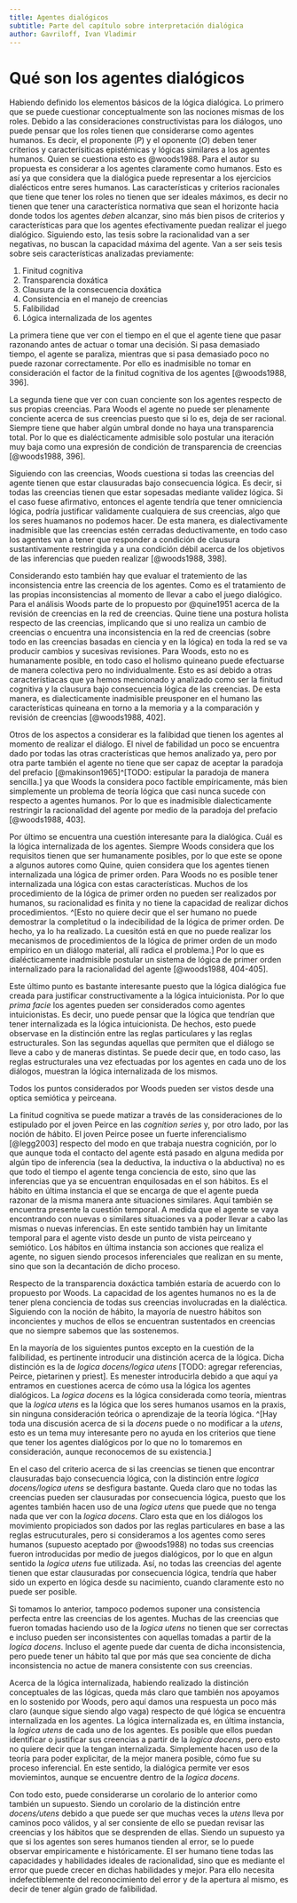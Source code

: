 ```yaml
---
title: Agentes dialógicos
subtitle: Parte del capítulo sobre interpretación dialógica
author: Gavriloff, Ivan Vladimir
---
```


# Qué son los agentes dialógicos

Habiendo definido los elementos básicos de la lógica dialógica.
Lo primero que se puede cuestionar conceptualmente son las nociones mismas de los roles.
Debido a las consideraciones constructivistas para los diálogos,
uno puede pensar que los roles tienen que considerarse como agentes humanos.
Es decir, el proponente $(P)$ y el oponente ($O$) deben tener criterios
y caracterísiticas epistémicas y lógicas similares a los agentes humanos.
Quien se cuestiona esto es @woods1988.
Para el autor su propuesta es considerar a los agentes claramente como humanos.
Esto es así ya que considera que la dialógica puede representar a los ejercicios dialécticos entre seres humanos.
Las características y criterios racionales que tiene que tener los roles no tienen que ser ideales máximos,
es decir no tienen que tener una característica normativa que sean el horizonte hacia donde todos los agentes *deben* alcanzar,
sino más bien pisos de criterios y características para que los agentes efectivamente puedan realizar el juego dialógico.
Siguiendo esto, las tesis sobre la racionalidad van a ser negativas, no buscan la capacidad máxima del agente.
Van a ser seis tesis sobre seis características analizadas previamente:

1. Finitud cognitiva
1. Transparencia doxática
1. Clausura de la consecuencia doxática
1. Consistencia en el manejo de creencias
1. Falibilidad
1. Lógica internalizada de los agentes

La primera tiene que ver con el tiempo en el que el agente tiene que pasar razonando antes de actuar o tomar una decisión.
Si pasa demasiado tiempo, el agente se paraliza, mientras que si pasa demasiado poco no puede razonar correctamente.
Por ello es inadmisible no tomar en consideración el factor de la finitud cognitiva de los agentes [@woods1988, 396].

La segunda tiene que ver con cuan conciente son los agentes respecto de sus propias creencias.
Para Woods el agente no puede ser plenamente conciente acerca de sus creencias puesto que si lo es, deja de ser racional.
Siempre tiene que haber algún umbral donde no haya una transparencia total.
Por lo que es dialécticamente admisible solo postular una iteración muy baja
como una expresión de condición de transparencia de creencias [@woods1988, 396].

Siguiendo con las creencias, Woods cuestiona si todas las creencias del agente tienen que estar clausuradas bajo consecuencia lógica.
Es decir, si todas las creencias tienen que estar sopesadas mediante validez lógica.
Si el caso fuese afirmativo, entonces el agente tendría que tener omniciencia lógica,
podría justificar validamente cualquiera de sus creencias,
algo que los seres huamanos no podemos hacer.
De esta manera, es dialectivamente inadmisible que las creencias estén cerradas deductivamente,
en todo caso los agentes van a tener que responder a condición de clausura sustantivamente restringida y
a una condición débil acerca de los objetivos de las inferencias que pueden realizar [@woods1988, 398].

Considerando esto también hay que evaluar el tratemiento de las inconsistencia entre las creencia de los agentes.
Como es el tratamiento de las propias inconsistencias al momento de llevar a cabo el juego dialógico.
Para el análisis Woods parte de lo propuesto por @quine1951 acerca de la revisión de creencias en la red de creencias.
Quine tiene una postura holista respecto de las creencias,
implicando que si uno realiza un cambio de creencias o encuentra una inconsistencia en la red de creencias
(sobre todo en las creencias basadas en ciencia y en la lógica)
en toda la red se va producir cambios y sucesivas revisiones.
Para Woods, esto no es humanamente posible,
en todo caso el holismo quineano puede efectuarse de manera colectiva pero no individualmente.
Esto es así debido a otras característiacas que ya hemos mencionado y analizado como ser la finitud cognitiva y
la clausura bajo consecuencia lógica de las creencias.
De esta manera, es dialecticamente inadmisible preusponer en el humano las características quineana en torno a
la memoria y a la comparación y revisión de creencias [@woods1988, 402].

Otros de los aspectos a considerar es la falibidad que tienen los agentes al momento de realizar el diálogo.
El nivel de fabilidad un poco se encuentra dado por todas las otras cracterísticas que hemos analizado ya,
pero por otra parte también el agente no tiene que ser capaz de aceptar la paradoja del prefacio [@makinson1965]^[TODO: estipular la paradoja de manera sencilla.]
ya que Woods la considera poco factible empíricamente, más bien simplemente un problema de teoría lógica
que casi nunca sucede con respecto a agentes humanos.
Por lo que es inadmisible dialecticamente restringir la racionalidad del agente por medio de la paradoja del prefacio [@woods1988, 403].

Por último se encuentra una cuestión interesante para la dialógica.
Cuál es la lógica internalizada de los agentes.
Siempre Woods considera que los requisitos tienen que ser humanamente posibles,
por lo que este se opone a algunos autores como Quine,
quien considera que los agentes tienen internalizada una lógica de primer orden.
Para Woods no es posible tener internalizada una lógica con estas características.
Muchos de los procedimiento de la lógica de primer orden no pueden ser realizados por humanos,
su racionalidad es finita y no tiene la capacidad de realizar dichos procedimientos.
^[Esto no quiere decir que el ser humano no puede demostrar la completitud o la indecibilidad de la lógica de primer orden.
De hecho, ya lo ha realizado. La cuesitón está en que no puede realizar los mecanismos de procedimientos
de la lógica de primer orden de un modo empírico en un diálogo material, allí radica el problema.]
Por lo que es dialécticamente inadmisible postular un sistema de lógica de primer orden internalizado
para la racionalidad del agente [@woods1988, 404-405].

Este último punto es bastante interesante puesto que la lógica dialógica fue creada 
para justificar constructivamente a la lógica intuicionista.
Por lo que *prima facie* los agentes pueden ser considerados como agentes intuicionistas.
Es decir, uno puede pensar que la lógica que tendrían que tener internalizada es la lógica intuicionista.
De hechos, esto puede observase en la distinción entre las reglas particulares y las reglas estructurales.
Son las segundas aquellas que permiten que el diálogo se lleve a cabo y de maneras distintas.
Se puede decir que, en todo caso, las reglas estructurales una vez efectuadas por los agentes en cada uno de los diálogos,
muestran la lógica internalizada de los mismos.

Todos los puntos considerados por Woods pueden ser vistos desde una optica semiótica y peirceana.

La finitud cognitiva se puede matizar a través de las consideraciones de lo estipulado por el joven Peirce en las *cognition series*
y, por otro lado, por las noción de hábito.
El joven Peirce posee un fuerte inferencialismo [@legg2003] respecto del modo en que trabaja nuestra cognición,
por lo que aunque toda el contacto del agente está pasado en alguna medida por algún tipo de inferencia
(sea la deductiva, la inductiva o la abductiva) no es que todo el tiempo el agente tenga conciencia de esto,
sino que las inferencias que ya se encuentran enquilosadas en el son hábitos.
Es el hábito en última instancia el que se encarga de que el agente pueda razonar de la misma manera ante situaciones similares.
Aquí también se encuentra presente la cuestión temporal.
A medida que el agente se vaya encontrando con nuevas 
o similares situaciones va a poder llevar a cabo las mismas o nuevas inferencias.
En este sentido también hay un limitante temporal para el agente visto desde un punto de vista peirceano y semiótico.
Los hábitos en última instancia son acciones que realiza el agente,
no siguen siendo procesos inferenciales que realizan en su mente,
sino que son la decantación de dicho proceso.

Respecto de la transparencia doxáctica también estaría de acuerdo con lo propuesto por Woods.
La capacidad de los agentes humanos no es la de tener plena conciencia de todas sus creencias involucradas en la dialéctica.
Siguiendo con la noción de hábito,
la mayoría de nuestro hábitos son inconcientes
y muchos de ellos se encuentran sustentados en creencias
que no siempre sabemos que las sostenemos.

En la mayoría de los siguientes puntos
excepto en la cuestión de la falibilidad,
es pertinente introducir una distinción acerca de la lógica.
Dicha distinción es la de *logica docens/logica utens* [TODO: agregar referencias, Peirce, pietarinen y priest].
Es menester introducirla debido a 
que aquí ya entramos en cuestiones acerca de cómo usa la lógica los agentes dialógicos.
La *logica docens* es la lógica considerada como teoría,
mientras que la *logica utens* es la lógica que los seres humanos usamos en la praxis,
sin ninguna consideración teórica o aprendizaje de la teoría lógica.
^[Hay toda una discusión acerca de si la *docens* puede o no modificar a la *utens*,
esto es un tema muy interesante pero no ayuda en los criterios que tiene que tener los agentes dialógicos
por lo que no lo tomaremos en consideración, aunque reconocemos de su existencia.]

En el caso del criterio acerca de si las creencias se tienen que encontrar clausuradas bajo consecuencia lógica,
con la distinción entre *logica docens/logica utens* se desfigura bastante.
Queda claro que no todas las creencias pueden ser clausuradas por consecuencia lógica,
puesto que los agentes también hacen uso de una *logica utens* que puede que no tenga nada que ver con la *logica docens*.
Claro esta que en los diálogos los movimiento propiciados son dados por las reglas particulares en base a las reglas estrucuturales,
pero si consideramos a los agentes como seres humanos
(supuesto aceptado por @woods1988)
no todas sus creencias fueron introducidas por medio de juegos dialógicos,
por lo que en algun sentido la *logica utens* fue utilizada.
Así, no todas las creencias del agente tienen que estar clausuradas por consecuencia lógica,
tendría que haber sido un experto en lógica desde su nacimiento,
cuando claramente esto no puede ser posible.

Si tomamos lo anterior, tampoco podemos suponer una consistencia perfecta entre las creencias de los agentes.
Muchas de las creencias que fueron tomadas haciendo uso de la *logica utens* no tienen que ser correctas
e incluso pueden ser inconsistentes con aquellas tomadas a partir de la *logica docens*.
Incluso el agente puede dar cuenta de dicha inconsistencia,
pero puede tener un hábito tal que por más que sea conciente de dicha inconsistencia
no actue de manera consistente con sus creencias.

Acerca de la lógica internalizada,
habiendo realizado la distinción conceptuales de las lógicas,
queda más claro que también nos apoyamos en lo sostenido por Woods,
pero aquí damos una respuesta un poco más claro
(aunque sigue siendo algo vaga)
respecto de qué lógica se encuentra internalizada en los agentes.
La lógica internalizada es, en última instancia, la *logica utens* de cada uno de los agentes.
Es posible que ellos puedan identificar o justificar sus creencias a partir de la *logica docens*,
pero esto no quiere decir que la tengan internalizada.
Simplemente hacen uso de la teoría para poder explicitar,
de la mejor manera posible,
cómo fue su proceso inferencial.
En este sentido, la dialógica permite ver esos moviemintos,
aunque se encuentre dentro de la *logica docens*.

Con todo esto, puede considerarse un corolario de lo anterior como también un supuesto.
Siendo un corolario de la distinción entre *docens/utens*
debido a que puede ser que muchas veces la *utens* lleva por caminos poco válidos,
y al ser consiente de ello se puedan revisar las creencias y los hábitos que se desprenden de ellas.
Siendo un supuesto ya que si los agentes son seres humanos tienden al error,
se lo puede observar empiricamente e históricamente.
El ser humano tiene todas las capacidades y habilidades ideales de racionalidad,
sino que es mediante el error que puede crecer en dichas habilidades y mejor.
Para ello necesita indefectiblemente del reconocimiento del error y de la apertura al mismo,
es decir de tener algún grado de falibilidad.
<!-- TODO: Mostrar los criterios y características mínimas de la biosemiótica kull2009 -->

<!--TODO: compaginar todo esto para dar cuenta del agente que estoy tratando de teorizar -->
